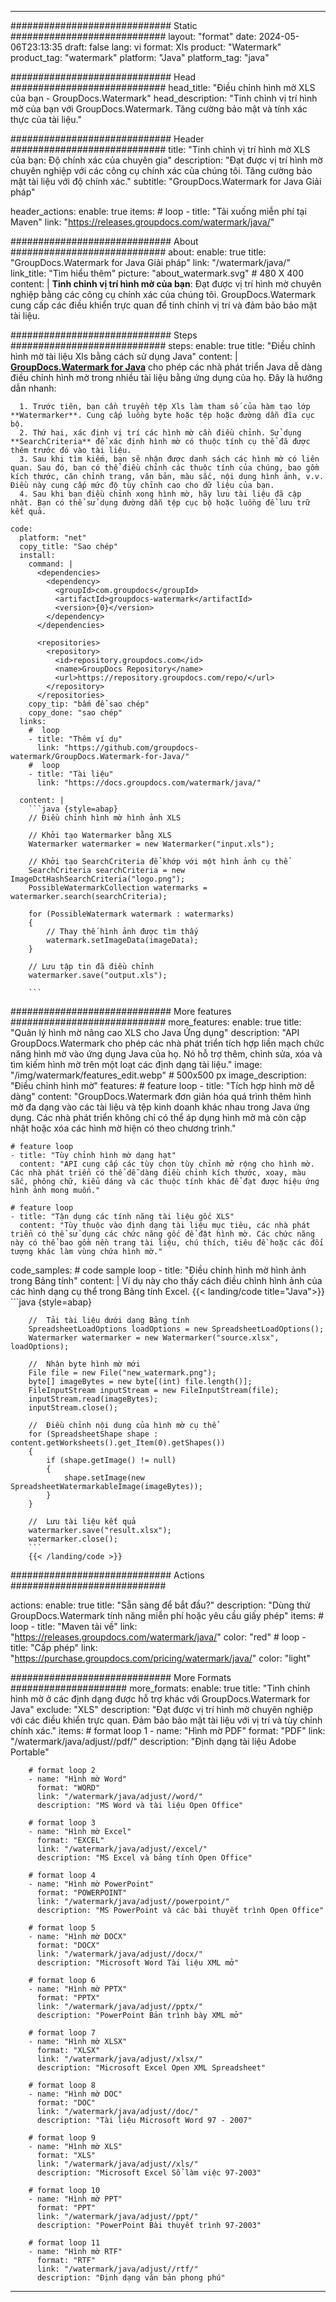 
---
############################# Static ############################
layout: "format"
date:  2024-05-06T23:13:35
draft: false
lang: vi
format: Xls
product: "Watermark"
product_tag: "watermark"
platform: "Java"
platform_tag: "java"

############################# Head ############################
head_title: "Điều chỉnh hình mờ XLS của bạn - GroupDocs.Watermark"
head_description: "Tinh chỉnh vị trí hình mờ của bạn với GroupDocs.Watermark. Tăng cường bảo mật và tính xác thực của tài liệu."

############################# Header ############################
title: "Tinh chỉnh vị trí hình mờ XLS của bạn: Độ chính xác của chuyên gia" 
description: "Đạt được vị trí hình mờ chuyên nghiệp với các công cụ chính xác của chúng tôi. Tăng cường bảo mật tài liệu với độ chính xác."
subtitle: "GroupDocs.Watermark for Java Giải pháp" 

header_actions:
  enable: true
  items:
    #  loop
    - title: "Tải xuống miễn phí tại Maven"
      link: "https://releases.groupdocs.com/watermark/java/"
      
############################# About ############################
about:
    enable: true
    title: "GroupDocs.Watermark for Java Giải pháp"
    link: "/watermark/java/"
    link_title: "Tìm hiểu thêm"
    picture: "about_watermark.svg" # 480 X 400
    content: |
       **Tinh chỉnh vị trí hình mờ của bạn**: Đạt được vị trí hình mờ chuyên nghiệp bằng các công cụ chính xác của chúng tôi. GroupDocs.Watermark cung cấp các điều khiển trực quan để tinh chỉnh vị trí và đảm bảo bảo mật tài liệu.

############################# Steps ############################
steps:
    enable: true
    title: "Điều chỉnh hình mờ tài liệu Xls bằng cách sử dụng Java"
    content: |
      **[GroupDocs.Watermark for Java](https://products.groupdocs.com/watermark/java/)** cho phép các nhà phát triển Java dễ dàng điều chỉnh hình mờ trong nhiều tài liệu bằng ứng dụng của họ. Đây là hướng dẫn nhanh:
      
      1. Trước tiên, bạn cần truyền tệp Xls làm tham số của hàm tạo lớp **Watermarker**. Cung cấp luồng byte hoặc tệp hoặc đường dẫn đĩa cục bộ.
      2. Thứ hai, xác định vị trí các hình mờ cần điều chỉnh. Sử dụng **SearchCriteria** để xác định hình mờ có thuộc tính cụ thể đã được thêm trước đó vào tài liệu.
      3. Sau khi tìm kiếm, bạn sẽ nhận được danh sách các hình mờ có liên quan. Sau đó, bạn có thể điều chỉnh các thuộc tính của chúng, bao gồm kích thước, căn chỉnh trang, văn bản, màu sắc, nội dung hình ảnh, v.v. Điều này cung cấp mức độ tùy chỉnh cao cho dữ liệu của bạn.
      4. Sau khi bạn điều chỉnh xong hình mờ, hãy lưu tài liệu đã cập nhật. Bạn có thể sử dụng đường dẫn tệp cục bộ hoặc luồng để lưu trữ kết quả.
   
    code:
      platform: "net"
      copy_title: "Sao chép"
      install:
        command: |
          <dependencies>
            <dependency>
              <groupId>com.groupdocs</groupId>
              <artifactId>groupdocs-watermark</artifactId>
              <version>{0}</version>
            </dependency>
          </dependencies>

          <repositories>
            <repository>
              <id>repository.groupdocs.com</id>
              <name>GroupDocs Repository</name>
              <url>https://repository.groupdocs.com/repo/</url>
            </repository>
          </repositories>
        copy_tip: "bấm để sao chép"
        copy_done: "sao chép"
      links:
        #  loop
        - title: "Thêm ví dụ"
          link: "https://github.com/groupdocs-watermark/GroupDocs.Watermark-for-Java/"
        #  loop
        - title: "Tài liệu"
          link: "https://docs.groupdocs.com/watermark/java/"
          
      content: |
        ```java {style=abap}
        // Điều chỉnh hình mờ hình ảnh XLS

        // Khởi tạo Watermarker bằng XLS
        Watermarker watermarker = new Watermarker("input.xls");
        
        // Khởi tạo SearchCriteria để khớp với một hình ảnh cụ thể
        SearchCriteria searchCriteria = new ImageDctHashSearchCriteria("logo.png");
        PossibleWatermarkCollection watermarks = watermarker.search(searchCriteria);

        for (PossibleWatermark watermark : watermarks)
        {
            // Thay thế hình ảnh được tìm thấy
            watermark.setImageData(imageData);
        }

        // Lưu tập tin đã điều chỉnh
        watermarker.save("output.xls");
        
        ```
        
############################# More features ############################
more_features:
  enable: true
  title: "Quản lý hình mờ nâng cao XLS cho Java Ứng dụng"
  description: "API GroupDocs.Watermark cho phép các nhà phát triển tích hợp liền mạch chức năng hình mờ vào ứng dụng Java của họ. Nó hỗ trợ thêm, chỉnh sửa, xóa và tìm kiếm hình mờ trên một loạt các định dạng tài liệu."
  image: "/img/watermark/features_edit.webp" # 500x500 px
  image_description: "Điều chỉnh hình mờ"
  features:
    # feature loop
    - title: "Tích hợp hình mờ dễ dàng"
      content: "GroupDocs.Watermark đơn giản hóa quá trình thêm hình mờ đa dạng vào các tài liệu và tệp kinh doanh khác nhau trong Java ứng dụng. Các nhà phát triển không chỉ có thể áp dụng hình mờ mà còn cập nhật hoặc xóa các hình mờ hiện có theo chương trình."

    # feature loop
    - title: "Tùy chỉnh hình mờ dạng hạt"
      content: "API cung cấp các tùy chọn tùy chỉnh mở rộng cho hình mờ. Các nhà phát triển có thể dễ dàng điều chỉnh kích thước, xoay, màu sắc, phông chữ, kiểu dáng và các thuộc tính khác để đạt được hiệu ứng hình ảnh mong muốn."

    # feature loop
    - title: "Tận dụng các tính năng tài liệu gốc XLS"
      content: "Tùy thuộc vào định dạng tài liệu mục tiêu, các nhà phát triển có thể sử dụng các chức năng gốc để đặt hình mờ. Các chức năng này có thể bao gồm nền trang tài liệu, chú thích, tiêu đề hoặc các đối tượng khác làm vùng chứa hình mờ."
      
  code_samples:
    # code sample loop
    - title: "Điều chỉnh hình mờ hình ảnh trong Bảng tính"
      content: |
        Ví dụ này cho thấy cách điều chỉnh hình ảnh của các hình dạng cụ thể trong Bảng tính Excel.
        {{< landing/code title="Java">}}
        ```java {style=abap}
        
        //  Tải tài liệu dưới dạng Bảng tính
        SpreadsheetLoadOptions loadOptions = new SpreadsheetLoadOptions();
        Watermarker watermarker = new Watermarker("source.xlsx", loadOptions);

        //  Nhận byte hình mờ mới
        File file = new File("new_watermark.png");
        byte[] imageBytes = new byte[(int) file.length()];
        FileInputStream inputStream = new FileInputStream(file);
        inputStream.read(imageBytes);
        inputStream.close();

        //  Điều chỉnh nội dung của hình mờ cụ thể
        for (SpreadsheetShape shape : content.getWorksheets().get_Item(0).getShapes())
        {
            if (shape.getImage() != null)
            {
                shape.setImage(new SpreadsheetWatermarkableImage(imageBytes));
            }
        }

        //  Lưu tài liệu kết quả
        watermarker.save("result.xlsx");
        watermarker.close();
        ```
        {{< /landing/code >}}


############################# Actions ############################

actions:
  enable: true
  title: "Sẵn sàng để bắt đầu?"
  description: "Dùng thử GroupDocs.Watermark tính năng miễn phí hoặc yêu cầu giấy phép"
  items:
    #  loop
    - title: "Maven tải về"
      link: "https://releases.groupdocs.com/watermark/java/"
      color: "red"
        #  loop
    - title: "Cấp phép"
      link: "https://purchase.groupdocs.com/pricing/watermark/java/"
      color: "light"


############################# More Formats #####################
more_formats:
    enable: true
    title: "Tinh chỉnh hình mờ ở các định dạng được hỗ trợ khác với GroupDocs.Watermark for Java"
    exclude: "XLS"
    description: "Đạt được vị trí hình mờ chuyên nghiệp với các điều khiển trực quan. Đảm bảo bảo mật tài liệu với vị trí và tùy chỉnh chính xác."
    items: 
        # format loop 1
        - name: "Hình mờ PDF"
          format: "PDF"
          link: "/watermark/java/adjust//pdf/"
          description: "Định dạng tài liệu Adobe Portable"

        # format loop 2
        - name: "Hình mờ Word"
          format: "WORD"
          link: "/watermark/java/adjust//word/"
          description: "MS Word và tài liệu Open Office"
          
        # format loop 3
        - name: "Hình mờ Excel"
          format: "EXCEL"
          link: "/watermark/java/adjust//excel/"
          description: "MS Excel và bảng tính Open Office"

        # format loop 4
        - name: "Hình mờ PowerPoint"
          format: "POWERPOINT"
          link: "/watermark/java/adjust//powerpoint/"
          description: "MS PowerPoint và các bài thuyết trình Open Office"

        # format loop 5
        - name: "Hình mờ DOCX"
          format: "DOCX"
          link: "/watermark/java/adjust//docx/"
          description: "Microsoft Word Tài liệu XML mở"
          
        # format loop 6
        - name: "Hình mờ PPTX"
          format: "PPTX"
          link: "/watermark/java/adjust//pptx/"
          description: "PowerPoint Bản trình bày XML mở"
          
        # format loop 7
        - name: "Hình mờ XLSX"
          format: "XLSX"
          link: "/watermark/java/adjust//xlsx/"
          description: "Microsoft Excel Open XML Spreadsheet"

        # format loop 8
        - name: "Hình mờ DOC"
          format: "DOC"
          link: "/watermark/java/adjust//doc/"
          description: "Tài liệu Microsoft Word 97 - 2007"

        # format loop 9
        - name: "Hình mờ XLS"
          format: "XLS"
          link: "/watermark/java/adjust//xls/"
          description: "Microsoft Excel Sổ làm việc 97-2003"

        # format loop 10
        - name: "Hình mờ PPT"
          format: "PPT"
          link: "/watermark/java/adjust//ppt/"
          description: "PowerPoint Bài thuyết trình 97-2003"

        # format loop 11
        - name: "Hình mờ RTF"
          format: "RTF"
          link: "/watermark/java/adjust//rtf/"
          description: "Định dạng văn bản phong phú"

---